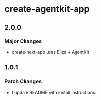 # create-agentkit-app

## 2.0.0

### Major Changes

- create-next-app uses Eliza + AgentKit

## 1.0.1

### Patch Changes

- I update README with install instructions.
